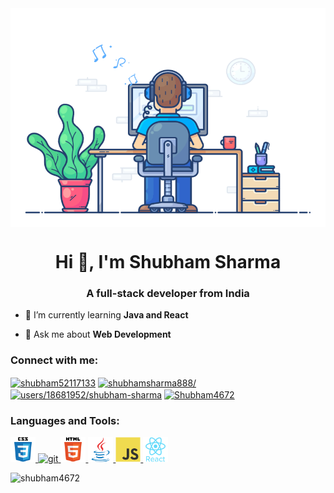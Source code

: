<div align='center'>
   <img src="https://raw.githubusercontent.com/jsuarezruiz/jsuarezruiz/master/images/coding.gif" height="350" width="580" align="center"/><br/>
</div>
<h1 align="center">Hi 👋, I'm Shubham Sharma</h1>
<h3 align="center">A full-stack developer from India</h3>

- 🌱 I’m currently learning **Java and React**

- 💬 Ask me about **Web Development**

<h3 align="left">Connect with me:</h3>
<p align="left">
<a href="https://twitter.com/shubham5211713" target="blank"><img align="center" src="https://raw.githubusercontent.com/rahuldkjain/github-profile-readme-generator/master/src/images/icons/Social/twitter.svg" alt="shubham52117133" height="30" width="40" /></a>
<a href="https://linkedin.com/in/shubhamsharma888/" target="blank"><img align="center" src="https://raw.githubusercontent.com/rahuldkjain/github-profile-readme-generator/master/src/images/icons/Social/linked-in-alt.svg" alt="shubhamsharma888/" height="30" width="40" /></a>
<a href="https://stackoverflow.com/users/18681952/shubham-sharma" target="blank"><img align="center" src="https://raw.githubusercontent.com/rahuldkjain/github-profile-readme-generator/master/src/images/icons/Social/stack-overflow.svg" alt="users/18681952/shubham-sharma" height="30" width="40" /></a>
<a href="https://discord.gg/Shubham4672" target="blank"><img align="center" src="https://raw.githubusercontent.com/rahuldkjain/github-profile-readme-generator/master/src/images/icons/Social/discord.svg" alt="Shubham4672" height="30" width="40" /></a>
</p>

<h3 align="left">Languages and Tools:</h3>
<p align="left"> <a href="https://www.w3schools.com/css/" target="_blank" rel="noreferrer"> <img src="https://raw.githubusercontent.com/devicons/devicon/master/icons/css3/css3-original-wordmark.svg" alt="css3" width="40" height="40"/> </a> <a href="https://git-scm.com/" target="_blank" rel="noreferrer"> <img src="https://www.vectorlogo.zone/logos/git-scm/git-scm-icon.svg" alt="git" width="40" height="40"/> </a> <a href="https://www.w3.org/html/" target="_blank" rel="noreferrer"> <img src="https://raw.githubusercontent.com/devicons/devicon/master/icons/html5/html5-original-wordmark.svg" alt="html5" width="40" height="40"/> </a> <a href="https://www.java.com" target="_blank" rel="noreferrer"> <img src="https://raw.githubusercontent.com/devicons/devicon/master/icons/java/java-original.svg" alt="java" width="40" height="40"/> </a> <a href="https://developer.mozilla.org/en-US/docs/Web/JavaScript" target="_blank" rel="noreferrer"> <img src="https://raw.githubusercontent.com/devicons/devicon/master/icons/javascript/javascript-original.svg" alt="javascript" width="40" height="40"/> </a> <a href="https://www.linux.org/" target="_blank" rel="noreferrer"> </a> <a href="https://reactjs.org/" target="_blank" rel="noreferrer"> <img src="https://raw.githubusercontent.com/devicons/devicon/master/icons/react/react-original-wordmark.svg" alt="react" width="40" height="40"/> </a> </p>


<p><img align="center !important;" src="https://github-readme-streak-stats.herokuapp.com/?user=shubham4672&theme=highcontrast" alt="shubham4672" /></p>
